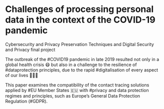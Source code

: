 # Challenges of processing personal data in the context of the COVID-19 pandemic
Cybersecurity and Privacy Preservation Techniques and Digital Security and Privacy final project

The outbreak of the #COVID19 pandemic in late 2019 resulted not only in a global health crisis 😷 but also in a challenge to the resilience of #dataprotection principles, due to the rapid #digitalisation of every aspect of our lives 🧑🏻‍💻 

This paper examines the compatibility of the contact tracing solutions applied by #EU Member States 🇪🇺 with #privacy and data protection regimes and principles, such as Europe’s General Data Protection Regulation (#GDPR).
